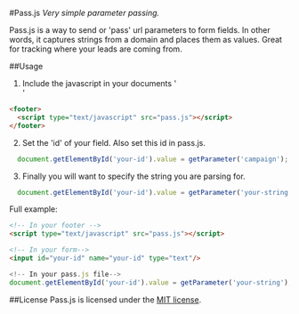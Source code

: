 #Pass.js
*Very simple parameter passing.*  

Pass.js is a way to send or 'pass' url parameters to form fields. In other words, it captures strings from a domain and places them as values. Great for tracking where your leads are coming from.


##Usage
1. Include the javascript in your documents '<footer>'
```html
<footer>
  <script type="text/javascript" src="pass.js"></script>
</footer>
```

2. Set the 'id' of your field. Also set this id in pass.js.
```javascript
  document.getElementById('your-id').value = getParameter('campaign');
```

3. Finally you will want to specify the string you are parsing for.
```javascript
  document.getElementById('your-id').value = getParameter('your-string');
```


Full example:
```html
<!-- In your footer -->
<script type="text/javascript" src="pass.js"></script>

<!-- In your form-->
<input id="your-id" name="your-id" type="text"/>
```

```javascript
<!-- In your pass.js file-->
document.getElementById('your-id').value = getParameter('your-string');
```

##License
Pass.js is licensed under the [MIT license](http://opensource.org/licenses/MIT).

